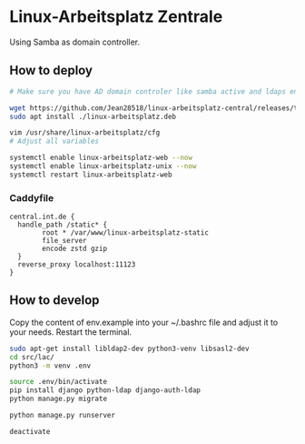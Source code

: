 # Linux-Arbeitsplatz Zentrale

Using Samba as domain controller.

## How to deploy

```bash
# Make sure you have AD domain controler like samba active and ldaps enabled.

wget https://github.com/Jean28518/linux-arbeitsplatz-central/releases/tag/v0.1.0
sudo apt install ./linux-arbeitsplatz.deb

vim /usr/share/linux-arbeitsplatz/cfg
# Adjust all variables

systemctl enable linux-arbeitsplatz-web --now
systemctl enable linux-arbeitsplatz-unix --now
systemctl restart linux-arbeitsplatz-web
```

### Caddyfile

```Caddyfile
central.int.de {
  handle_path /static* {
        root * /var/www/linux-arbeitsplatz-static
        file_server
        encode zstd gzip
  }
  reverse_proxy localhost:11123
}
```

## How to develop

Copy the content of env.example into your ~/.bashrc file and adjust it to your needs. Restart the terminal.

```bash
sudo apt-get install libldap2-dev python3-venv libsasl2-dev
cd src/lac/
python3 -m venv .env

source .env/bin/activate
pip install django python-ldap django-auth-ldap
python manage.py migrate

python manage.py runserver

deactivate
```
